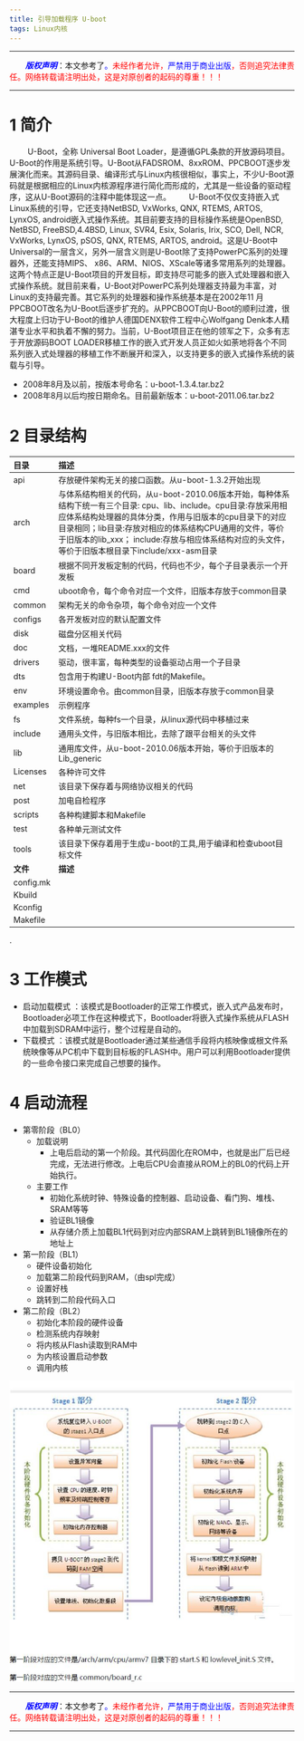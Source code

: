 ```yaml
---
title: 引导加载程序 U-boot
tags: Linux内核
---
```


------

&emsp;&emsp;<font color=blue>**_版权声明_**</font>：本文参考了<font color=blue>。</font><font color=red>未经作者允许，<font color=blue>严禁用于商业出版</font>，否则追究法律责任。网络转载请注明出处，这是对原创者的起码的尊重！！！</font>

------

# 1  简介
&emsp;&emsp; U-Boot，全称 Universal Boot Loader，是遵循GPL条款的开放源码项目。U-Boot的作用是系统引导。U-Boot从FADSROM、8xxROM、PPCBOOT逐步发展演化而来。其源码目录、编译形式与Linux内核很相似，事实上，不少U-Boot源码就是根据相应的Linux内核源程序进行简化而形成的，尤其是一些设备的驱动程序，这从U-Boot源码的注释中能体现这一点。
 &emsp;&emsp;U-Boot不仅仅支持嵌入式Linux系统的引导，它还支持NetBSD, VxWorks, QNX, RTEMS, ARTOS, LynxOS, android嵌入式操作系统。其目前要支持的目标操作系统是OpenBSD, NetBSD, FreeBSD,4.4BSD, Linux, SVR4, Esix, Solaris, Irix, SCO, Dell, NCR, VxWorks, LynxOS, pSOS, QNX, RTEMS, ARTOS, android。这是U-Boot中Universal的一层含义，另外一层含义则是U-Boot除了支持PowerPC系列的处理器外，还能支持MIPS、 x86、ARM、NIOS、XScale等诸多常用系列的处理器。这两个特点正是U-Boot项目的开发目标，即支持尽可能多的嵌入式处理器和嵌入式操作系统。就目前来看，U-Boot对PowerPC系列处理器支持最为丰富，对Linux的支持最完善。其它系列的处理器和操作系统基本是在2002年11 月PPCBOOT改名为U-Boot后逐步扩充的。从PPCBOOT向U-Boot的顺利过渡，很大程度上归功于U-Boot的维护人德国DENX软件工程中心Wolfgang Denk本人精湛专业水平和执着不懈的努力。当前，U-Boot项目正在他的领军之下，众多有志于开放源码BOOT LOADER移植工作的嵌入式开发人员正如火如荼地将各个不同系列嵌入式处理器的移植工作不断展开和深入，以支持更多的嵌入式操作系统的装载与引导。


* 2008年8月及以前，按版本号命名：u-boot-1.3.4.tar.bz2
* 2008年8月以后均按日期命名。目前最新版本：u-boot-2011.06.tar.bz2
# 2 目录结构
| 目录|描述|
|:--|:--|
|api|存放硬件架构无关的接口函数。从u-boot-1.3.2开始出现|
|arch | 与体系结构相关的代码，从u-boot-2010.06版本开始，每种体系结构下统一有三个目录: cpu、lib、include。cpu目录:存放采用相应体系结构处理器的具体分类，作用与旧版本的cpu目录下的对应目录相同；lib目录:存放对相应的体系结构CPU通用的文件，等价于旧版本的lib_xxx； include:存放与相应体系结构对应的头文件，等价于旧版本根目录下include/xxx-asm目录
| board  |  根据不同开发板定制的代码，代码也不少，每个子目录表示一个开发板
|cmd| uboot命令，每个命令对应一个文件，旧版本存放于common目录
|common|  架构无关的命令杂项，每个命令对应一个文件
|configs|		各开发板对应的默认配置文件
| disk   |  磁盘分区相关代码
| doc   | 文档，一堆README.xxx的文件
| drivers  | 驱动，很丰富，每种类型的设备驱动占用一个子目录
|dts|包含用于构建U-Boot内部 fdt的Makefile。
|env| 环境设置命令。由common目录，旧版本存放于common目录
| examples|  示例程序
| fs  | 文件系统，每种fs一个目录，从linux源代码中移植过来
| include  |通用头文件，与旧版本相比，去除了跟平台相关的头文件
|lib  |  通用库文件，从u-boot-2010.06版本开始，等价于旧版本的Lib_generic
|Licenses|各种许可文件
|net |  该目录下保存着与网络协议相关的代码
|post|加电自检程序
|scripts|各种构建脚本和Makefile
|test|各种单元测试文件
|tools  | 该目录下保存着用于生成u-boot的工具,用于编译和检查uboot目标文件
|**文件**|**描述**
| config.mk|
|  Kbuild|
|Kconfig |
|Makefile|  

.

# 3 工作模式
* 启动加载模式 ：该模式是Bootloader的正常工作模式，嵌入式产品发布时，Bootloader必项工作在这种模式下，Bootloader将嵌入式操作系统从FLASH中加载到SDRAM中运行，整个过程是自动的。 
* 下载模式 ：该模式就是Bootloader通过某些通信手段将内核映像或根文件系统映像等从PC机中下载到目标板的FLASH中。用户可以利用Bootloader提供的一些命令接口来完成自己想要的操作。


# 4 启动流程
* 第零阶段（BL0）
	*  加载说明
		*  上电后启动的第一个阶段。其代码固化在ROM中，也就是出厂后已经完成，无法进行修改。上电后CPU会直接从ROM上的BL0的代码上开始执行。
	* 主要工作
		*  初始化系统时钟、特殊设备的控制器、启动设备、看门狗、堆栈、SRAM等等
		*  验证BL1镜像
		*  从存储介质上加载BL1代码到对应内部SRAM上跳转到BL1镜像所在的地址上
* 第一阶段（BL1）
	 * 硬件设备初始化
	 * 加载第二阶段代码到RAM，（由spl完成） 
	 * 设置好栈
	 * 跳转到二阶段代码入口
* 第二阶段（BL2）
	 * 初始化本阶段的硬件设备
	 * 检测系统内存映射
	 * 将内核从Flash读取到RAM中
	 * 为内核设置启动参数
	 * 调用内核

![1](https://www.github.com/liao20081228/blog/raw/master/图片/U-boot/1.JPG)

 

 

 


------

&emsp;&emsp;<font color=blue>**_版权声明_**</font>：本文参考了<font color=blue>。</font><font color=red>未经作者允许，<font color=blue>严禁用于商业出版</font>，否则追究法律责任。网络转载请注明出处，这是对原创者的起码的尊重！！！</font>

------
